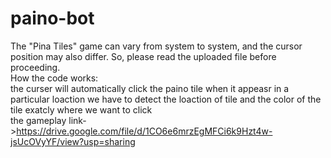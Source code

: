 # paino-bot
The "Pina Tiles" game can vary from system to system, and the cursor position may also differ. So, please read the uploaded file before proceeding.                           
How the code works:                                                      
the curser will automatically click the paino tile when it appeasr in a particular loaction
we have to detect the loaction of tile and the color of the tile exatcly where we want to click        
the gameplay link->https://drive.google.com/file/d/1CO6e6mrzEgMFCi6k9Hzt4w-jsUcOVyYF/view?usp=sharing

